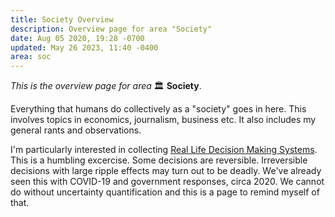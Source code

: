 ```yaml
---
title: Society Overview
description: Overview page for area "Society"
date: Aug 05 2020, 19:28 -0700
updated: May 26 2023, 11:40 -0400
area: soc
---
```


_This is the overview page for area_ :classical_building: **Society**.

Everything that humans do collectively as a "society" goes in here. This involves
topics in economics, journalism, business etc. It also includes my general
rants and observations.

I'm particularly interested in collecting [Real Life Decision Making Systems](/kb/real-life-decision-making-systems).
This is a humbling excercise. Some decisions are reversible. Irreversible decisions
with large ripple effects may turn out to be deadly. We've already seen this with
COVID-19 and government responses, circa 2020. We cannot do without uncertainty
quantification and this is a page to remind myself of that.

